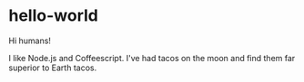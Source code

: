 # hello-world

Hi humans!

I like Node.js and Coffeescript.
I've had tacos on the moon and find them far superior to Earth tacos.